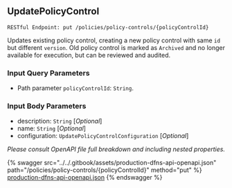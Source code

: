 
## UpdatePolicyControl
`RESTful Endpoint: put /policies/policy-controls/{policyControlId}`

Updates existing policy control, creating a new policy control with same `id` but different `version`. Old policy control is marked as `Archived` and no longer available for execution, but can be reviewed and audited.

### Input Query Parameters
* Path parameter `policyControlId`: `String`.  
  

### Input Body Parameters
* description: `String` [_Optional_] 
* name: `String` [_Optional_] 
* configuration: `UpdatePolicyControlConfiguration` [_Optional_] 

_Please consult OpenAPI file full breakdown and including nested properties._


{% swagger src="../../.gitbook/assets/production-dfns-api-openapi.json" path="/policies/policy-controls/{policyControlId}" method="put" %}
[production-dfns-api-openapi.json](../../.gitbook/assets/production-dfns-api-openapi.json)
{% endswagger %}
